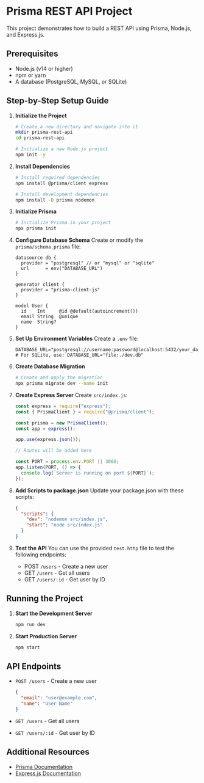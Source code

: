 # Prisma REST API Project

This project demonstrates how to build a REST API using Prisma, Node.js, and Express.js.

## Prerequisites

- Node.js (v14 or higher)
- npm or yarn
- A database (PostgreSQL, MySQL, or SQLite)

## Step-by-Step Setup Guide

1. **Initialize the Project**

   ```bash
   # Create a new directory and navigate into it
   mkdir prisma-rest-api
   cd prisma-rest-api

   # Initialize a new Node.js project
   npm init -y
   ```

2. **Install Dependencies**

   ```bash
   # Install required dependencies
   npm install @prisma/client express

   # Install development dependencies
   npm install -D prisma nodemon
   ```

3. **Initialize Prisma**

   ```bash
   # Initialize Prisma in your project
   npx prisma init
   ```

4. **Configure Database Schema**
   Create or modify the `prisma/schema.prisma` file:

   ```prisma
   datasource db {
     provider = "postgresql" // or "mysql" or "sqlite"
     url      = env("DATABASE_URL")
   }

   generator client {
     provider = "prisma-client-js"
   }

   model User {
     id    Int     @id @default(autoincrement())
     email String  @unique
     name  String?
   }
   ```

5. **Set Up Environment Variables**
   Create a `.env` file:

   ```env
   DATABASE_URL="postgresql://username:password@localhost:5432/your_database"
   # For SQLite, use: DATABASE_URL="file:./dev.db"
   ```

6. **Create Database Migration**

   ```bash
   # Create and apply the migration
   npx prisma migrate dev --name init
   ```

7. **Create Express Server**
   Create `src/index.js`:

   ```javascript
   const express = require("express");
   const { PrismaClient } = require("@prisma/client");

   const prisma = new PrismaClient();
   const app = express();

   app.use(express.json());

   // Routes will be added here

   const PORT = process.env.PORT || 3000;
   app.listen(PORT, () => {
     console.log(`Server is running on port ${PORT}`);
   });
   ```

8. **Add Scripts to package.json**
   Update your package.json with these scripts:

   ```json
   {
     "scripts": {
       "dev": "nodemon src/index.js",
       "start": "node src/index.js"
     }
   }
   ```

9. **Test the API**
   You can use the provided `test.http` file to test the following endpoints:
   - POST `/users` - Create a new user
   - GET `/users` - Get all users
   - GET `/users/:id` - Get user by ID

## Running the Project

1. **Start the Development Server**

   ```bash
   npm run dev
   ```

2. **Start Production Server**
   ```bash
   npm start
   ```

## API Endpoints

- `POST /users` - Create a new user

  ```json
  {
    "email": "user@example.com",
    "name": "User Name"
  }
  ```

- `GET /users` - Get all users
- `GET /users/:id` - Get user by ID

## Additional Resources

- [Prisma Documentation](https://www.prisma.io/docs/)
- [Express.js Documentation](https://expressjs.com/)

